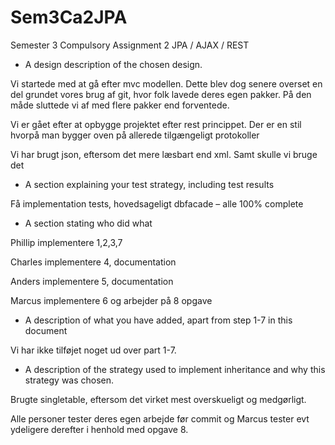 Sem3Ca2JPA
==========

Semester 3 Compulsory Assignment 2 JPA / AJAX / REST




*	A design description of the chosen design.

Vi startede med at gå efter mvc modellen. Dette blev dog senere overset en del grundet vores brug af git, hvor folk lavede deres egen pakker. På den måde sluttede vi af med flere pakker end forventede.

Vi er gået efter at opbygge projektet efter rest princippet. Der er en stil hvorpå man bygger oven på allerede tilgængeligt protokoller 

Vi har brugt json, eftersom det mere læsbart end xml. Samt skulle vi bruge det
*	A section explaining your test strategy, including test results

Få implementation tests, hovedsageligt dbfacade – alle 100% complete

*	A section stating who did what

Phillip implementere 1,2,3,7

Charles implementere 4, documentation

Anders implementere 5, documentation

Marcus implementere 6 og arbejder på 8 opgave

*	A description of what you have added, apart from step 1-7 in this document

Vi har ikke tilføjet noget ud over part 1-7.
*	A description of the strategy used to implement inheritance and why this strategy was chosen.

Brugte singletable, eftersom det virket mest overskueligt og medgørligt.


Alle personer tester deres egen arbejde før commit og Marcus tester evt ydeligere derefter i henhold med opgave 8.
